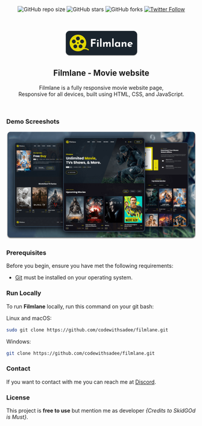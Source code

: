 <div align="center">
  
  ![GitHub repo size](https://img.shields.io/github/repo-size/SkidGod4444/MovieSite-v2.0)
  ![GitHub stars](https://img.shields.io/github/stars/SkidGod4444/MovieSite-v2.0?style=social)
  ![GitHub forks](https://img.shields.io/github/forks/SkidGod4444/MovieSite-v2.0?style=social)
  [![Twitter Follow](https://img.shields.io/twitter/follow/SaidevDhal?style=social)](https://twitter.com/intent/follow?screen_name=SaidevDhal)

  <br />
  <br />
  
  <img src="./readme-images/project-logo.png" />

  <h2 align="center">Filmlane - Movie website</h2>

  Filmlane is a fully responsive movie website page, <br />Responsive for all devices, built using HTML, CSS, and JavaScript.

</div>

<br />

### Demo Screeshots

![Filmlane Desktop Demo](./readme-images/desktop.png "Desktop Demo")

### Prerequisites

Before you begin, ensure you have met the following requirements:

* [Git](https://git-scm.com/downloads "Download Git") must be installed on your operating system.

### Run Locally

To run **Filmlane** locally, run this command on your git bash:

Linux and macOS:

```bash
sudo git clone https://github.com/codewithsadee/filmlane.git
```

Windows:

```bash
git clone https://github.com/codewithsadee/filmlane.git
```

### Contact

If you want to contact with me you can reach me at [Discord](https://discord.gg/floater-hq-1066657049313816606).

### License

This project is **free to use** but mention me as developer *{Credits to SkidGOd is Must}*.
